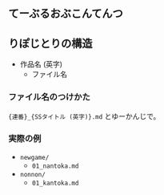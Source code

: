 ## てーぶるおぶこんてんつ



## りぽじとりの構造

- 作品名 (英字)
    - ファイル名

### ファイル名のつけかた

`{連番}_{SSタイトル (英字)}.md` とゆーかんじで。

### 実際の例

- `newgame/`
    - `01_nantoka.md`
- `nonnon/`
    - `01_kantoka.md`
